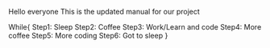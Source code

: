 Hello everyone 
This is the updated manual for our project

While{
Step1: Sleep
Step2: Coffee
Step3: Work/Learn and code
Step4: More coffee
Step5: More coding
Step6: Got to sleep
}
